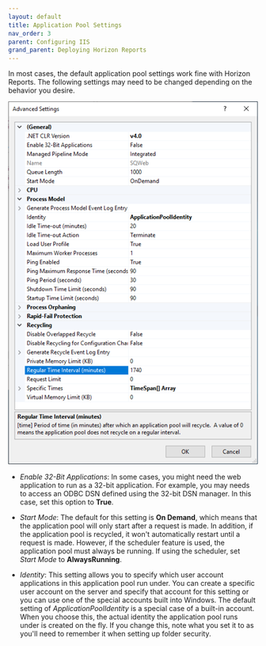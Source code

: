 ```yaml
---
layout: default
title: Application Pool Settings
nav_order: 3
parent: Configuring IIS
grand_parent: Deploying Horizon Reports
---
```


In most cases, the default application pool settings work fine with Horizon Reports. The following settings may need to be changed depending on the behavior you desire.


![](/assets/images/applicationpooladvanced.png)

* *Enable 32-Bit Applications*: In some cases, you might need the web application to run as a 32-bit application. For example, you may needs to access an ODBC DSN defined using the 32-bit DSN manager. In this case, set this option to **True**.

* *Start Mode*: The default for this setting is **On Demand**, which means that the application pool will only start after a request is made. In addition, if the application pool is recycled, it won't automatically restart until a request is made. However, if the scheduler feature is used, the application pool must always be running. If using the scheduler, set *Start Mode* to **AlwaysRunning**.

* *Identity*: This setting allows you to specify which user account applications in this application pool run under. You can create a specific user account on the server and specify that account for this setting or you can use one of the special accounts built into Windows. The default setting of *ApplicationPoolIdentity* is a special case of a built-in account. When you choose this, the actual identity the application pool runs under is created on the fly. If you change this, note what you set it to as you'll need to remember it when setting up folder security.